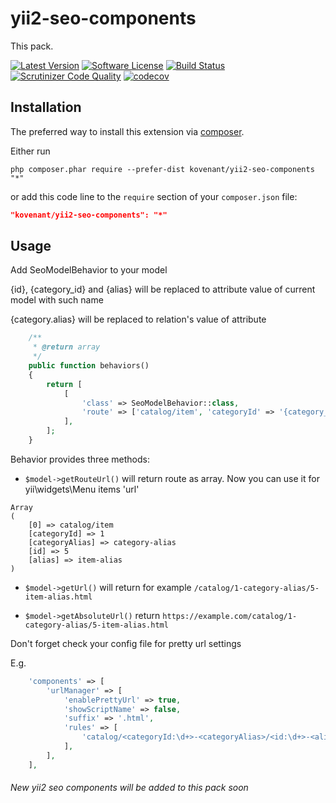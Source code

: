 # yii2-seo-components
This pack.

[![Latest Version](https://img.shields.io/packagist/v/kovenant/yii2-seo-components.svg?style=flat-square)](https://packagist.org/packages/kovenant/yii2-seo-components)
[![Software License](https://img.shields.io/badge/license-MIT-brightgreen.svg?style=flat-square)](LICENSE.md)
[![Build Status](https://travis-ci.com/kovenant/yii2-seo-components.svg?branch=master)](https://travis-ci.com/kovenant/yii2-seo-components)
[![Scrutinizer Code Quality](https://scrutinizer-ci.com/g/kovenant/yii2-seo-components/badges/quality-score.png?b=master)](https://scrutinizer-ci.com/g/kovenant/yii2-seo-components/?branch=master)
[![codecov](https://codecov.io/gh/kovenant/yii2-seo-components/branch/master/graph/badge.svg)](https://codecov.io/gh/kovenant/yii2-seo-components)

Installation
------------

The preferred way to install this extension via [composer](http://getcomposer.org/download/).

Either run

```
php composer.phar require --prefer-dist kovenant/yii2-seo-components "*"
```

or add this code line to the `require` section of your `composer.json` file:

```json
"kovenant/yii2-seo-components": "*"
```

Usage
-----

Add SeoModelBehavior to your model

{id}, {category_id} and {alias} will be replaced to attribute value of current model with such name

{category.alias} will be replaced to relation's value of attribute

````php
    /**
     * @return array
     */
    public function behaviors()
    {
        return [
            [
                'class' => SeoModelBehavior::class,
                'route' => ['catalog/item', 'categoryId' => '{category_id}', 'categoryAlias' => '{category.alias}', 'id' => '{id}', 'alias' => '{alias}']
            ],
        ];
    }
````

Behavior provides three methods:
   * `$model->getRouteUrl()` 
   will return route as array. Now you can use it for yii\widgets\Menu items 'url'
   
    Array
    (
        [0] => catalog/item
        [categoryId] => 1
        [categoryAlias] => category-alias
        [id] => 5
        [alias] => item-alias
    )

   * `$model->getUrl()` will return for example `/catalog/1-category-alias/5-item-alias.html`

   * `$model->getAbsoluteUrl()` return `https://example.com/catalog/1-category-alias/5-item-alias.html`
   
Don't forget check your config file for pretty url settings

E.g.

````php
    'components' => [
        'urlManager' => [
            'enablePrettyUrl' => true,
            'showScriptName' => false,
            'suffix' => '.html',
            'rules' => [
                'catalog/<categoryId:\d+>-<categoryAlias>/<id:\d+>-<alias>' => 'catalog/item',
            ],
        ],
    ],
````

###### New yii2 seo components will be added to this pack soon